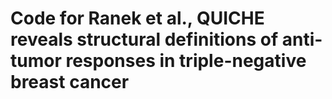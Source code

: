 # Code for Ranek et al., QUICHE reveals structural definitions of anti-tumor responses in triple-negative breast cancer
